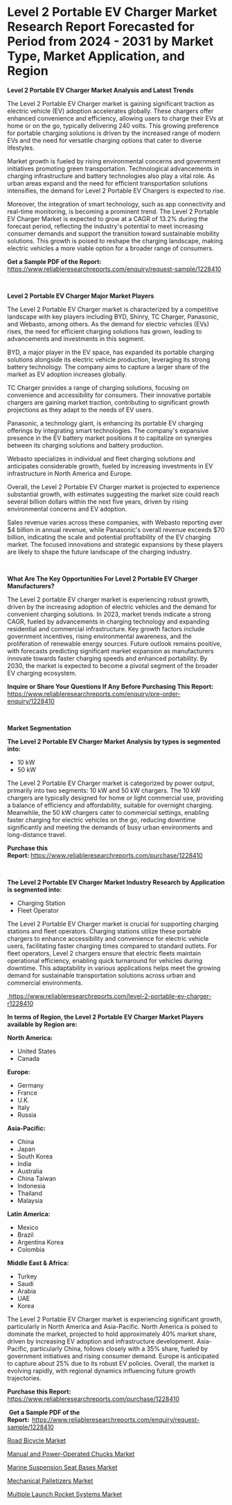 <p><h1>Level 2 Portable EV Charger Market Research Report Forecasted for Period from 2024 -  2031 by Market Type, Market Application, and Region</h1></p><p><strong>Level 2 Portable EV Charger Market Analysis and Latest Trends</strong></p>
<p><p>The Level 2 Portable EV Charger market is gaining significant traction as electric vehicle (EV) adoption accelerates globally. These chargers offer enhanced convenience and efficiency, allowing users to charge their EVs at home or on the go, typically delivering 240 volts. This growing preference for portable charging solutions is driven by the increased range of modern EVs and the need for versatile charging options that cater to diverse lifestyles.</p><p>Market growth is fueled by rising environmental concerns and government initiatives promoting green transportation. Technological advancements in charging infrastructure and battery technologies also play a vital role. As urban areas expand and the need for efficient transportation solutions intensifies, the demand for Level 2 Portable EV Chargers is expected to rise.</p><p>Moreover, the integration of smart technology, such as app connectivity and real-time monitoring, is becoming a prominent trend. The Level 2 Portable EV Charger Market is expected to grow at a CAGR of 13.2% during the forecast period, reflecting the industry's potential to meet increasing consumer demands and support the transition toward sustainable mobility solutions. This growth is poised to reshape the charging landscape, making electric vehicles a more viable option for a broader range of consumers.</p></p>
<p><strong>Get a Sample PDF of the Report:&nbsp;</strong> <a href="https://www.reliableresearchreports.com/enquiry/request-sample/1228410?utm_campaign=8&utm_medium=2&utm_source=Github&utm_content=ia&utm_term=02112024&utm_id=level-2-portable-ev-charger">https://www.reliableresearchreports.com/enquiry/request-sample/1228410</a></p>
<p>&nbsp;</p>
<p><strong>Level 2 Portable EV Charger Major Market Players</strong></p>
<p><p>The Level 2 Portable EV Charger market is characterized by a competitive landscape with key players including BYD, Shinry, TC Charger, Panasonic, and Webasto, among others. As the demand for electric vehicles (EVs) rises, the need for efficient charging solutions has grown, leading to advancements and investments in this segment.</p><p>BYD, a major player in the EV space, has expanded its portable charging solutions alongside its electric vehicle production, leveraging its strong battery technology. The company aims to capture a larger share of the market as EV adoption increases globally.</p><p>TC Charger provides a range of charging solutions, focusing on convenience and accessibility for consumers. Their innovative portable chargers are gaining market traction, contributing to significant growth projections as they adapt to the needs of EV users.</p><p>Panasonic, a technology giant, is enhancing its portable EV charging offerings by integrating smart technologies. The company's expansive presence in the EV battery market positions it to capitalize on synergies between its charging solutions and battery production.</p><p>Webasto specializes in individual and fleet charging solutions and anticipates considerable growth, fueled by increasing investments in EV infrastructure in North America and Europe.</p><p>Overall, the Level 2 Portable EV Charger market is projected to experience substantial growth, with estimates suggesting the market size could reach several billion dollars within the next five years, driven by rising environmental concerns and EV adoption.</p><p>Sales revenue varies across these companies, with Webasto reporting over $4 billion in annual revenue, while Panasonic's overall revenue exceeds $70 billion, indicating the scale and potential profitability of the EV charging market. The focused innovations and strategic expansions by these players are likely to shape the future landscape of the charging industry.</p></p>
<p>&nbsp;</p>
<p><strong>What Are The Key Opportunities For Level 2 Portable EV Charger Manufacturers?</strong></p>
<p><p>The Level 2 portable EV charger market is experiencing robust growth, driven by the increasing adoption of electric vehicles and the demand for convenient charging solutions. In 2023, market trends indicate a strong CAGR, fueled by advancements in charging technology and expanding residential and commercial infrastructure. Key growth factors include government incentives, rising environmental awareness, and the proliferation of renewable energy sources. Future outlook remains positive, with forecasts predicting significant market expansion as manufacturers innovate towards faster charging speeds and enhanced portability. By 2030, the market is expected to become a pivotal segment of the broader EV charging ecosystem.</p></p>
<p><strong>Inquire or Share Your Questions If Any Before Purchasing This Report:</strong> <a href="https://www.reliableresearchreports.com/enquiry/pre-order-enquiry/1228410?utm_campaign=8&utm_medium=2&utm_source=Github&utm_content=ia&utm_term=02112024&utm_id=level-2-portable-ev-charger">https://www.reliableresearchreports.com/enquiry/pre-order-enquiry/1228410</a></p>
<p>&nbsp;</p>
<p><strong>Market Segmentation</strong></p>
<p><strong>The Level 2 Portable EV Charger Market Analysis by types is segmented into:</strong></p>
<p><ul><li>10 kW</li><li>50 kW</li></ul></p>
<p><p>The Level 2 Portable EV Charger market is categorized by power output, primarily into two segments: 10 kW and 50 kW chargers. The 10 kW chargers are typically designed for home or light commercial use, providing a balance of efficiency and affordability, suitable for overnight charging. Meanwhile, the 50 kW chargers cater to commercial settings, enabling faster charging for electric vehicles on the go, reducing downtime significantly and meeting the demands of busy urban environments and long-distance travel.</p></p>
<p><strong>Purchase this Report:&nbsp;</strong><a href="https://www.reliableresearchreports.com/purchase/1228410?utm_campaign=8&utm_medium=2&utm_source=Github&utm_content=ia&utm_term=02112024&utm_id=level-2-portable-ev-charger">https://www.reliableresearchreports.com/purchase/1228410</a></p>
<p>&nbsp;</p>
<p><strong>The Level 2 Portable EV Charger Market Industry Research by Application is segmented into:</strong></p>
<p><ul><li>Charging Station</li><li>Fleet Operator</li></ul></p>
<p><p>The Level 2 Portable EV Charger market is crucial for supporting charging stations and fleet operators. Charging stations utilize these portable chargers to enhance accessibility and convenience for electric vehicle users, facilitating faster charging times compared to standard outlets. For fleet operators, Level 2 chargers ensure that electric fleets maintain operational efficiency, enabling quick turnaround for vehicles during downtime. This adaptability in various applications helps meet the growing demand for sustainable transportation solutions across urban and commercial environments.</p></p>
<p><a href="https://www.reliableresearchreports.com/level-2-portable-ev-charger-r1228410?utm_campaign=8&utm_medium=2&utm_source=Github&utm_content=ia&utm_term=02112024&utm_id=level-2-portable-ev-charger">&nbsp;https://www.reliableresearchreports.com/level-2-portable-ev-charger-r1228410</a></p>
<p><strong>In terms of Region, the Level 2 Portable EV Charger Market Players available by Region are:</strong></p>
<p>
    <p> <strong> North America: </strong>
        <ul>
            <li>United States</li>
            <li>Canada</li>
        </ul>
        </p> 
    <p> <strong> Europe: </strong>
        <ul>
            <li>Germany</li>
            <li>France</li>
            <li>U.K.</li>
            <li>Italy</li>
            <li>Russia</li>
        </ul>
        </p> 
    <p> <strong> Asia-Pacific: </strong>
        <ul>
            <li>China</li>
            <li>Japan</li>
            <li>South Korea</li>
            <li>India</li>
            <li>Australia</li>
            <li>China Taiwan</li>
            <li>Indonesia</li>
            <li>Thailand</li>
            <li>Malaysia</li>
        </ul>
        </p> 
    <p> <strong> Latin America: </strong>
        <ul>
            <li>Mexico</li>
            <li>Brazil</li>
            <li>Argentina Korea</li>
            <li>Colombia</li>
        </ul>
        </p> 
    <p> <strong> Middle East & Africa: </strong>
        <ul>
            <li>Turkey</li>
            <li>Saudi</li>
            <li>Arabia</li>
            <li>UAE</li>
            <li>Korea</li>
        </ul>
    </p>
    </p>
<p><p>The Level 2 Portable EV Charger market is experiencing significant growth, particularly in North America and Asia-Pacific. North America is poised to dominate the market, projected to hold approximately 40% market share, driven by increasing EV adoption and infrastructure development. Asia-Pacific, particularly China, follows closely with a 35% share, fueled by government initiatives and rising consumer demand. Europe is anticipated to capture about 25% due to its robust EV policies. Overall, the market is evolving rapidly, with regional dynamics influencing future growth trajectories.</p></p>
<p><strong>Purchase this Report: </strong><a href="https://www.reliableresearchreports.com/purchase/1228410?utm_campaign=8&utm_medium=2&utm_source=Github&utm_content=ia&utm_term=02112024&utm_id=level-2-portable-ev-charger">https://www.reliableresearchreports.com/purchase/1228410</a></p>
<p>&nbsp;<strong>Get a Sample PDF of the Report:&nbsp;&nbsp;</strong><a href="https://www.reliableresearchreports.com/enquiry/request-sample/1228410?utm_campaign=8&utm_medium=2&utm_source=Github&utm_content=ia&utm_term=02112024&utm_id=level-2-portable-ev-charger">https://www.reliableresearchreports.com/enquiry/request-sample/1228410</a></p>
<p><strong></strong></p>
<p><p><a href="https://github.com/cliffxbwergin/Market-Research-Report-List-1/blob/main/road-bicycle-market.md?utm_campaign=8&utm_medium=2&utm_source=Github&utm_content=ia&utm_term=02112024&utm_id=level-2-portable-ev-charger">Road Bicycle Market</a></p><p><a href="https://issuu.com/reportprime-2/docs/manual-and-power-operated-chucks-ma_ce08dc861f35b4?utm_campaign=8&utm_medium=2&utm_source=Github&utm_content=ia&utm_term=02112024&utm_id=level-2-portable-ev-charger">Manual and Power-Operated Chucks Market</a></p><p><a href="https://www.linkedin.com/pulse/marine-suspension-seat-bases-market-pulse-95-expansion-kzuie?utm_campaign=8&utm_medium=2&utm_source=Github&utm_content=ia&utm_term=02112024&utm_id=level-2-portable-ev-charger">Marine Suspension Seat Bases Market</a></p><p><a href="https://issuu.com/reportprime-2/docs/mechanical-palletizers-market-size-_1ac34e0cce6a1e?utm_campaign=8&utm_medium=2&utm_source=Github&utm_content=ia&utm_term=02112024&utm_id=level-2-portable-ev-charger">Mechanical Palletizers Market</a></p><p><a href="https://github.com/loftinirkaakcsu/Market-Research-Report-List-1/blob/main/multiple-launch-rocket-systems-market.md?utm_campaign=8&utm_medium=2&utm_source=Github&utm_content=ia&utm_term=02112024&utm_id=level-2-portable-ev-charger">Multiple Launch Rocket Systems Market</a></p></p>